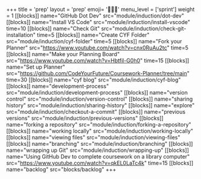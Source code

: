 +++
title = 'prep'
layout = 'prep'
emoji= '🧑🏾‍💻'
menu_level = ['sprint']
weight = 1
[[blocks]]
name="GitHub Dot Dev"
src="module/induction/dot-dev"
[[blocks]]
name="Install VS Code"
src="module/induction/install-vscode"
time=10
[[blocks]]
name="Check Git"
src="module/induction/check-git-installation"
time=5
[[blocks]]
name="Create CYF Folder"
src="module/induction/cyf-folder"
time=5
[[blocks]]
name="Fork your Planner"
src="https://www.youtube.com/watch?v=cnx0RuAu2tc"
time=5
[[blocks]]
name="Make your Planning Board"
src="https://www.youtube.com/watch?v=Hbtfil-G0h0"
time=15
[[blocks]]
name="Set up Planner"
src="https://github.com/CodeYourFuture/Coursework-Planner/tree/main"
time=30
[[blocks]]
name="cyf blog"
src="module/induction/cyf-blog"
[[blocks]]
name="development-process"
src="module/induction/development-process"
[[blocks]]
name="version control"
src="module/induction/version-control"
[[blocks]]
name="sharing history"
src="module/induction/sharing-history"
[[blocks]]
name="explore"
src="module/induction/checkout-a-commit"
[[blocks]]
name="previous versions"
src="module/induction/previous-versions"
[[blocks]]
name="forking a repository"
src="module/induction/forking-a-repository"
[[blocks]]
name="working locally"
src="module/induction/working-locally"
[[blocks]]
name="viewing files"
src="module/induction/viewing-files"
[[blocks]]
name="branching"
src="module/induction/branching"
[[blocks]]
name="wrapping up Git"
src="module/induction/wrapping-up"
[[blocks]]
name="Using GitHub Dev to complete coursework on a library computer"
src="https://www.youtube.com/watch?v=qkEL0LaTc4k"
time=15
[[blocks]]
name="backlog"
src="blocks/backlog"
+++
